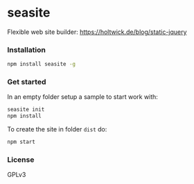 # seasite

Flexible web site builder: <https://holtwick.de/blog/static-jquery>

### Installation

```sh
npm install seasite -g
```

### Get started

In an empty folder setup a sample to start work with:

```sh
seasite init
npm install
```

To create the site in folder `dist` do:

```sh
npm start
```


### License

GPLv3
